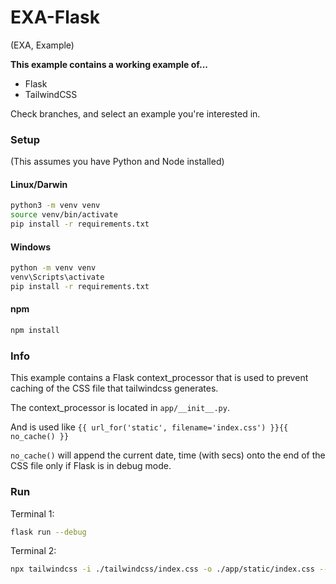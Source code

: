 # EXA-Flask

(EXA, Example)

**This example contains a working example of...**

- Flask
- TailwindCSS

Check branches, and select an example you're interested in.

### Setup

(This assumes you have Python and Node installed)

#### Linux/Darwin

```bash 
python3 -m venv venv
source venv/bin/activate
pip install -r requirements.txt
```

#### Windows

```bash
python -m venv venv
venv\Scripts\activate
pip install -r requirements.txt
```

#### npm

```bash
npm install
```

### Info

This example contains a Flask context_processor that
is used to prevent caching of the CSS file that
tailwindcss generates.

The context_processor is located in `app/__init__.py`.

And is used like `{{ url_for('static', filename='index.css') }}{{ no_cache() }}`

`no_cache()` will append the current date, time (with secs) onto the end of the CSS 
file only if Flask is in debug mode.

### Run

Terminal 1:

```bash
flask run --debug
```

Terminal 2:

```bash
npx tailwindcss -i ./tailwindcss/index.css -o ./app/static/index.css --watch
```
